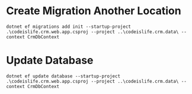 # Create Migration Another Location

```console
dotnet ef migrations add init --startup-project .\codeislife.crm.web.app.csproj --project ..\codeislife.crm.data\ --context CrmDbContext
```

# Update Database

```console
dotnet ef update database --startup-project .\codeislife.crm.web.app.csproj --project ..\codeislife.crm.data\ --context CrmDbContext
```